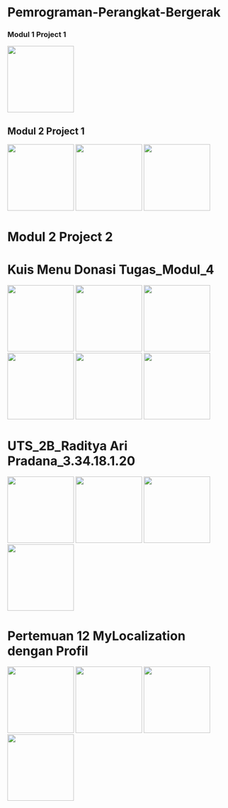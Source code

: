 # Pemrograman-Perangkat-Bergerak

### Modul 1 Project 1
<img src="https://user-images.githubusercontent.com/54885169/68455319-a8fa9600-022d-11ea-86ca-ffc19964a7f2.png" width="150"> 

## Modul 2 Project 1
<img src="https://user-images.githubusercontent.com/54885169/69217737-e18d5e80-0ba1-11ea-91fe-cd9aa7a287e2.PNG" width="150"> <img src="https://user-images.githubusercontent.com/54885169/69217738-e18d5e80-0ba1-11ea-8a6f-0107659ae5a7.PNG" width="150"> <img src="https://user-images.githubusercontent.com/54885169/69217739-e18d5e80-0ba1-11ea-84e8-c3374b253764.PNG" width="150">

# Modul 2 Project 2

# Kuis Menu Donasi Tugas_Modul_4 
<img src="https://user-images.githubusercontent.com/54885169/69702845-b3b89480-1122-11ea-93d0-f8134b8d98a3.png" width="150"> <img src="https://user-images.githubusercontent.com/54885169/69702848-b3b89480-1122-11ea-981c-20a5a0f41e59.png" width="150"> <img src="https://user-images.githubusercontent.com/54885169/69702850-b4512b00-1122-11ea-86b8-3cbcca922a7e.png" width="150"> <img src="https://user-images.githubusercontent.com/54885169/69702851-b4512b00-1122-11ea-8e16-9238567f4930.png" width="150"> <img src="https://user-images.githubusercontent.com/54885169/69702852-b4512b00-1122-11ea-8bed-c66a244e23d1.png" width="150"> <img src="https://user-images.githubusercontent.com/54885169/69702853-b4e9c180-1122-11ea-8c4d-4ef0291cadfb.png" width="150">

# UTS_2B_Raditya Ari Pradana_3.34.18.1.20
<img src="https://user-images.githubusercontent.com/54885169/68714270-29c0e580-05d2-11ea-8034-2a3891249436.png" width="150"> <img src="https://user-images.githubusercontent.com/54885169/68714494-8e7c4000-05d2-11ea-9502-5f5cbdf2e697.png" width="150"> <img src="https://user-images.githubusercontent.com/54885169/68714512-94722100-05d2-11ea-9c88-1c6285124528.png" width="150"> <img src="https://user-images.githubusercontent.com/54885169/68714520-976d1180-05d2-11ea-853a-d45f9960d4e0.png" width="150">

# Pertemuan 12 MyLocalization dengan Profil
<img src="https://user-images.githubusercontent.com/54885169/69648374-c5a42400-109d-11ea-8fec-3f457405fa07.png" width="150"> <img src="https://user-images.githubusercontent.com/54885169/69648377-c63cba80-109d-11ea-97d6-6eb55fefab82.png" width="150"> <img src="https://user-images.githubusercontent.com/54885169/69648379-c6d55100-109d-11ea-82c4-4ab914c8fcb1.png" width="150"> <img src="https://user-images.githubusercontent.com/54885169/69648381-c6d55100-109d-11ea-87f3-a3f04fe2c330.png" width="150"> 
